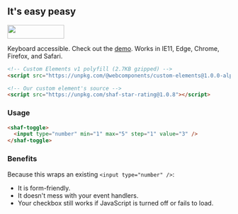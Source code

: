 ## It's easy peasy

<img src="https://d3vv6lp55qjaqc.cloudfront.net/items/2I0u3R253y2c00443m1T/Screen%20Recording%202016-12-01%20at%2008.39%20AM.gif?X-CloudApp-Visitor-Id=8c7c3ddb4f82754e00f6dac0eaa0cbfa&v=6f5f371b" width="128" height="31" />

Keyboard accessible. Check out the [demo](https://aaronshaf.github.io/shaf-star-rating/). Works in IE11, Edge, Chrome, Firefox, and Safari.

```html
<!-- Custom Elements v1 polyfill (2.7KB gzipped) -->
<script src="https://unpkg.com/@webcomponents/custom-elements@1.0.0-alpha.3"></script>
```

```html
<!-- Our custom element's source -->
<script src="https://unpkg.com/shaf-star-rating@1.0.8"></script>
```

### Usage

```html
<shaf-toggle>
  <input type="number" min="1" max="5" step="1" value="3" />
</shaf-toggle>
```

### Benefits

Because this wraps an existing `<input type="number" />`:

* It is form-friendly.
* It doesn't mess with your event handlers.
* Your checkbox still works if JavaScript is turned off or fails to load.
